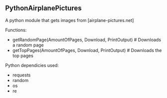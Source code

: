 ## PythonAirplanePictures
A python module that gets images from [airplane-pictures.net]

Functions:
- getRandomPage(AmountOfPages, Download, PrintOutput) # Downloads a random page
- getTopPages(AmountOfPages, Download, PrintOutput) # Downloads the top pages

Python dependicies used:
- requests
- random
- os
- re